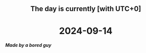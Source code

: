 <h2 align=center>The day is currently [with UTC+0]</h2>
<h1 align=center><!--TIME BEGIN-->2024-09-14<!--TIME END--></h1>
<h5>Made by a bored guy</h5>
